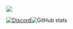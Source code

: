 ![](https://komarev.com/ghpvc/?username=CelloGithub)

[![Discord](https://lanyard.cnrad.dev/api/243711858060689408)](https://discord.com/users/243711858060689408)![GitHub stats](https://github-readme-stats.vercel.app/api?username=CelloGithub&count_private=true)

<!---
CelloGithub/CelloGithub is a ✨ special ✨ repository because its `README.md` (this file) appears on your GitHub profile.
You can click the Preview link to take a look at your changes.
--->
